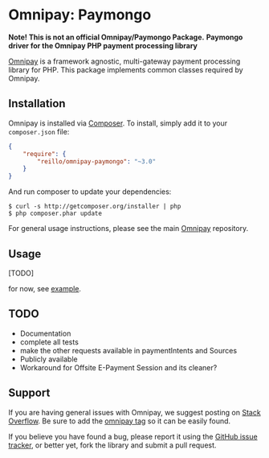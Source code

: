 # Omnipay: Paymongo

**Note! This is not an official Omnipay/Paymongo Package.**
**Paymongo driver for the Omnipay PHP payment processing library**

[Omnipay](https://github.com/thephpleague/omnipay) is a framework agnostic, multi-gateway payment
processing library for PHP. This package implements common classes required by Omnipay.

## Installation

Omnipay is installed via [Composer](http://getcomposer.org/). To install, simply add it
to your `composer.json` file:

```json
{
    "require": {
        "reillo/omnipay-paymongo": "~3.0"
    }
}
```

And run composer to update your dependencies:

    $ curl -s http://getcomposer.org/installer | php
    $ php composer.phar update

For general usage instructions, please see the main [Omnipay](https://github.com/thephpleague/omnipay)
repository.

## Usage

[TODO]

for now, see [example](./example).

## TODO

- Documentation
- complete all tests
- make the other requests available in paymentIntents and Sources
- Publicly available
- Workaround for Offsite E-Payment Session and its cleaner?

## Support

If you are having general issues with Omnipay, we suggest posting on
[Stack Overflow](http://stackoverflow.com/). Be sure to add the
[omnipay tag](http://stackoverflow.com/questions/tagged/omnipay) so it can be easily found.

If you believe you have found a bug, please report it using the [GitHub issue tracker](https://github.com/reillo/omnipay-paymongo/issues),
or better yet, fork the library and submit a pull request.
